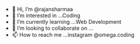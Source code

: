 - 👋 Hi, I’m @rajansharmaa
- 👀 I’m interested in ...Coding
- 🌱 I’m currently learning ...Web Development
- 💞️ I’m looking to collaborate on ...
- 📫 How to reach me ...instagram @omega.coding

<!---
rajansharmaa/rajansharmaa is a ✨ special ✨ repository because its `README.md` (this file) appears on your GitHub profile.
You can click the Preview link to take a look at your changes.
--->

